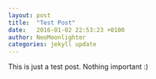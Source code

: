 ```yaml
---
layout: post
title:  "Test Post"
date:   2016-01-02 22:53:23 +0100
author: NeoMoonlighter
categories: jekyll update
---
```

This is just a test post. Nothing important :)
